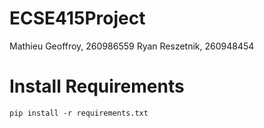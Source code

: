# ECSE415Project

Mathieu Geoffroy, 260986559 
Ryan Reszetnik, 260948454

# Install Requirements
```
pip install -r requirements.txt
```
